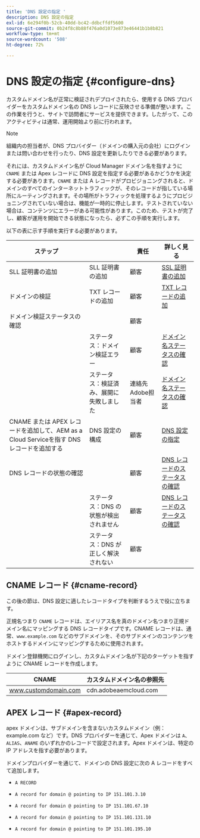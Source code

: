 ```yaml
---
title: 'DNS 設定の指定 '
description: DNS 設定の指定
exl-id: 6e294f0b-52cb-40dd-bc42-ddbcffdf5600
source-git-commit: 0b24f8c8b88f476a0d1073e873e46441b1b8b821
workflow-type: tm+mt
source-wordcount: '508'
ht-degree: 72%

---
```


# DNS 設定の指定 {#configure-dns}

カスタムドメイン名が正常に検証されデプロイされたら、使用する DNS プロバイダーをカスタムドメイン名の DNS レコードに反映させる準備が整います。この作業を行うと、サイトで訪問者にサービスを提供できます。したがって、このアクティビティは通常、運用開始より前に行われます。

>[!NOTE]
>組織内の担当者が、DNS プロバイダー（ドメインの購入元の会社）にログインまたは問い合わせを行ったり、DNS 設定を更新したりできる必要があります。

それには、カスタムドメイン名が Cloud Manager ドメイン名を指すように `CNAME` または Apex レコードに DNS 設定を指定する必要があるかどうかを決定する必要があります。`CNAME` または A レコードがプロビジョニングされると、ドメインのすべてのインターネットトラフィックが、そのレコードが指している場所にルーティングされます。その場所がトラフィックを処理するようにプロビジョニングされていない場合は、機能が一時的に停止します。テストされていない場合は、コンテンツにエラーがある可能性があります。このため、テストが完了し、顧客が運用を開始できる状態になったら、必ずこの手順を実行します。

以下の表に示す手順を実行する必要があります。

| ステップ |  | 責任 | 詳しく見る |
|--- |--- |--- |---|
| SLL 証明書の追加 | SLL 証明書の追加 | 顧客 | [SSL 証明書の追加](https://experienceleague.adobe.com/docs/experience-manager-cloud-service/implementing/using-cloud-manager/manage-ssl-certificates/add-ssl-certificate.html?lang=en) |
| ドメインの検証 | TXT レコードの追加 | 顧客 | [TXT レコードの追加](https://experienceleague.adobe.com/docs/experience-manager-cloud-service/implementing/using-cloud-manager/custom-domain-names/add-text-record.html?lang=en) |
| ドメイン検証ステータスの確認 |  | 顧客 |  |
|  | ステータス：ドメイン検証エラー | 顧客 | [ドメイン名ステータスの確認](https://experienceleague.adobe.com/docs/experience-manager-cloud-service/implementing/using-cloud-manager/custom-domain-names/check-domain-name-status.html?lang=en) |
|  | ステータス：検証済み、展開に失敗しました | 連絡先Adobe担当者 | [ドメイン名ステータスの確認](https://experienceleague.adobe.com/docs/experience-manager-cloud-service/implementing/using-cloud-manager/custom-domain-names/check-domain-name-status.html?lang=en) |
| CNAME または APEX レコードを追加して、AEM as a Cloud Serviceを指す DNS レコードを追加する | DNS 設定の構成 | 顧客 | [DNS 設定の指定](https://experienceleague.adobe.com/docs/experience-manager-cloud-service/implementing/using-cloud-manager/custom-domain-names/configure-dns-settings.html?lang=en) |
| DNS レコードの状態の確認 |  | 顧客 | [DNS レコードのステータスの確認](https://experienceleague.adobe.com/docs/experience-manager-cloud-service/implementing/using-cloud-manager/custom-domain-names/check-dns-record-status.html?lang=en) |
|  | ステータス：DNS の状態が検出されません | 顧客 | [DNS レコードのステータスの確認](https://experienceleague.adobe.com/docs/experience-manager-cloud-service/implementing/using-cloud-manager/custom-domain-names/check-dns-record-status.html?lang=en) |
|  | ステータス：DNS が正しく解決されない | 顧客 |  |


## CNAME レコード {#cname-record}

この後の節は、DNS 設定に適したレコードタイプを判断するうえで役に立ちます。

正規名つまり `CNAME` レコードは、エイリアス名を真のドメイン名つまり正規ドメイン名にマッピングする DNS レコードタイプです。CNAME レコードは、通常、`www.example.com` などのサブドメインを、そのサブドメインのコンテンツをホストするドメインにマッピングするために使用されます。

ドメイン登録機関にログインし、カスタムドメイン名が下記のターゲットを指すように CNAME レコードを作成します。

| CNAME | カスタムドメイン名の参照先 |
|--- |--- |
| www.customdomain.com | cdn.adobeaemcloud.com |

## APEX レコード {#apex-record}

apex ドメインは、サブドメインを含まないカスタムドメイン（例：example.com など）です。DNS プロバイダーを通じて、Apex ドメインは `A`、`ALIAS`、`ANAME` のいずれかのレコードで設定されます。Apex ドメインは、特定の IP アドレスを指す必要があります。

ドメインプロバイダーを通じて、ドメインの DNS 設定に次の A レコードをすべて追加します。

* `A RECORD`

* `A record for domain @ pointing to IP 151.101.3.10`

* `A record for domain @ pointing to IP 151.101.67.10`

* `A record for domain @ pointing to IP 151.101.131.10`

* `A record for domain @ pointing to IP 151.101.195.10`

